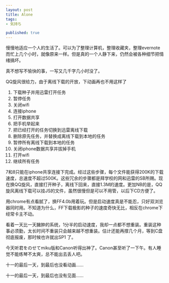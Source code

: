 ```yaml
---
layout: post
title: Alone
tags:
- 気持ち

published: true
---
```

慢慢地适应一个人的生活了。可以为了整理计算机，整理收藏夹，整理evernote而忙上几个小时，就像原来一样。但是真的一个人静下来，仍然会被各种细节把情绪搞坏。

真不想写不愉快的事，一写又几千字几小时没了。

QQ旋风很给力，由于离线下载的开放，下动画再也不用这样了

1. 下载种子并用迅雷打开任务
1. 暂停任务
1. 关闭wifi
1. 连接iphone
1. 打开数据共享
1. 把手机举起来
1. 把已经打开的任务切换到迅雷离线下载
1. 删除原先任务，并替换成离线下载到本地的任务
1. 暂停所有离线下载到本地的任务
1. 关闭iphone数据共享并拔掉手机
1. 打开wifi
1. 继续所有任务

7和8只能在iphone共享连接下完成。经过这些步骤，每个文件能获得200K的下载速度，总速度不超过500K。这些冗余的步骤都是拜学校的网和迅雷的SB所赐。现在换QQ旋风，直接打开种子，离线下回来，直接1.3M的速度。更加NB的是，QQ旋风离线下载可以挂JS的文件，虽然很慢但是可以不用管，以后下CD方便了。

用chrome有点看腻了，换FF4.0b用着玩。但是启动速度真是不能忍，只好双浏览器同时用。不知道为什么，FF下载极影的种子的速度奇快无比，相反在chrome下经常卡主不动。

看着一天比一天臃肿的系统，1分半的启动速度，我却一点都不想重装。重装这种事必须勤，太长时间不重装只会越来越不想重装。估计还能再撑几个月，等到C盘彻底报废，那时候也许就出SP1 了。

今天听君をのせてmiku版和Canon听得出神了。Canon甚至听了一下午。有人睡觉不能练琴不太爽，总不能出去丢人吧。

十一的最后一天，到最后也没看动画……

十一的最后一天，到最后也没有见面……
